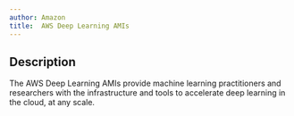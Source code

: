 ```yaml
---
author: Amazon
title:  AWS Deep Learning AMIs
---
```


## Description

The AWS Deep Learning AMIs provide machine learning practitioners and researchers with the infrastructure and tools to accelerate deep learning in the cloud, at any scale.
